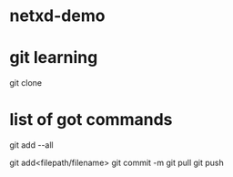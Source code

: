 # netxd-demo
# git learning
git clone <repository>
# list of got commands
git add --all

git add<filepath/filename>
git commit -m
git pull
git push
